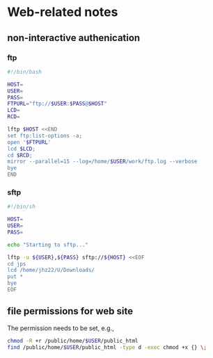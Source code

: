 # Web-related notes

## non-interactive authenication

### ftp

```bash
#!/bin/bash

HOST=
USER=
PASS=
FTPURL="ftp://$USER:$PASS@$HOST"
LCD=
RCD=

lftp $HOST <<END
set ftp:list-options -a;
open '$FTPURL'
lcd $LCD;
cd $RCD;
mirror --parallel=15 --log=/home/$USER/work/ftp.log --verbose
bye
END
```

### sftp

```bash
#!/bin/sh

HOST=
USER=
PASS=

echo "Starting to sftp..."

lftp -u ${USER},${PASS} sftp://${HOST} <<EOF
cd jps
lcd /home/jhz22/U/Downloads/
put *
bye
EOF
```

## file permissions for web site

The permission needs to be set, e.g.,
```bash
chmod -R +r /public/home/$USER/public_html
find /public/home/$USER/public_html -type d -exec chmod +x {} \;
```
